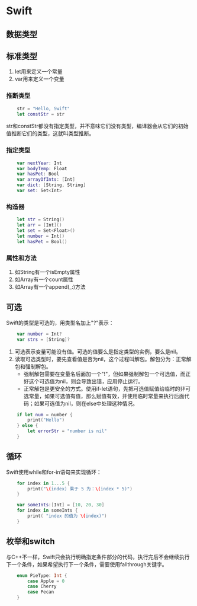 # Swift

## 数据类型

## 标准类型
1. let用来定义一个常量
2. var用来定义一个变量

### 推断类型
```swift
    str = "Hello, Swift"
    let constStr = str
```
str和constStr都没有指定类型，并不意味它们没有类型，编译器会从它们的初始值推断它们的类型，这就叫类型推断。

### 指定类型
```swift
    var nextYear: Int
    var bodyTemp: Float
    var hasPet: Bool
    var arrayOfInts: [Int]
    var dict: [String, String]
    var set: Set<Int>
```

### 构造器
```swift
    let str = String()
    let arr = [Int]()
    let set = Set<Float>()
    let number = Int()
    let hasPet = Bool()
```

### 属性和方法
1. 如String有一个isEmpty属性
2. 如Array有一个count属性
3. 如Array有一个append(_:)方法


## 可选
Swift的类型是可选的，用类型名加上"?"表示：
```swift
    var number = Int?
    var strs = [String]?
```
1. 可选表示变量可能没有值。可选的值要么是指定类型的实例，要么是nil。
2. 读取可选类型时，要先查看值是否为nil，这个过程叫解包。解包分为：正常解包和强制解包。
    - 强制解包需要在变量名后面加一个"!"，但如果强制解包一个可选值，而正好这个可选值为nil，则会导致出错，应用停止运行。
    - 正常解包是更安全的方式。使用if-let语句，先把可选值赋值给临时的非可选常量，如果可选值有值，那么赋值有效，并使用临时常量来执行后面代码；如果可选值为nil，则在else中处理这种情况。
```swift
    if let num = number {
        print("Hello")
    } else {
        let errorStr = "number is nil"
    }
```

## 循环
Swift使用while和for-in语句来实现循环：
```swift
    for index in 1...5 {
        print("\(index) 乘于 5 为：\(index * 5)")
    }

    var someInts:[Int] = [10, 20, 30]
    for index in someInts {
        print( "index 的值为 \(index)")
    }
```

## 枚举和switch
与C++不一样，Swift只会执行明确指定条件部分的代码，执行完后不会继续执行下一个条件，如果希望执行下一个条件，需要使用fallthrough关键字。
```swift
    enum PieType: Int {
        case Apple = 0
        case Cherry
        case Pecan
    }
```

